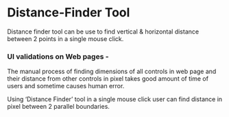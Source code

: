 # Distance-Finder Tool
Distance finder tool can be use to find vertical &amp; horizontal distance between 2 points in a single mouse click.

### UI validations on Web pages -
The manual process of finding dimensions of all controls in web page and their distance from other controls in pixel takes good amount of time of users and sometime causes human error.

Using ‘Distance Finder’ tool in a single mouse click user can find distance in pixel between 2 parallel boundaries.
